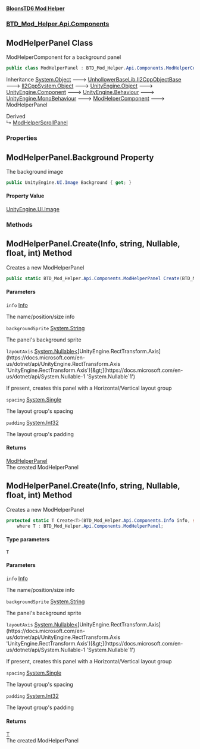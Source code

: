 #### [BloonsTD6 Mod Helper](README.md 'README')
### [BTD_Mod_Helper.Api.Components](README.md#BTD_Mod_Helper.Api.Components 'BTD_Mod_Helper.Api.Components')

## ModHelperPanel Class

ModHelperComponent for a background panel

```csharp
public class ModHelperPanel : BTD_Mod_Helper.Api.Components.ModHelperComponent
```

Inheritance [System.Object](https://docs.microsoft.com/en-us/dotnet/api/System.Object 'System.Object') &#129106; [UnhollowerBaseLib.Il2CppObjectBase](https://docs.microsoft.com/en-us/dotnet/api/UnhollowerBaseLib.Il2CppObjectBase 'UnhollowerBaseLib.Il2CppObjectBase') &#129106; [Il2CppSystem.Object](https://docs.microsoft.com/en-us/dotnet/api/Il2CppSystem.Object 'Il2CppSystem.Object') &#129106; [UnityEngine.Object](https://docs.microsoft.com/en-us/dotnet/api/UnityEngine.Object 'UnityEngine.Object') &#129106; [UnityEngine.Component](https://docs.microsoft.com/en-us/dotnet/api/UnityEngine.Component 'UnityEngine.Component') &#129106; [UnityEngine.Behaviour](https://docs.microsoft.com/en-us/dotnet/api/UnityEngine.Behaviour 'UnityEngine.Behaviour') &#129106; [UnityEngine.MonoBehaviour](https://docs.microsoft.com/en-us/dotnet/api/UnityEngine.MonoBehaviour 'UnityEngine.MonoBehaviour') &#129106; [ModHelperComponent](BTD_Mod_Helper.Api.Components.ModHelperComponent.md 'BTD_Mod_Helper.Api.Components.ModHelperComponent') &#129106; ModHelperPanel

Derived  
&#8627; [ModHelperScrollPanel](BTD_Mod_Helper.Api.Components.ModHelperScrollPanel.md 'BTD_Mod_Helper.Api.Components.ModHelperScrollPanel')
### Properties

<a name='BTD_Mod_Helper.Api.Components.ModHelperPanel.Background'></a>

## ModHelperPanel.Background Property

The background image

```csharp
public UnityEngine.UI.Image Background { get; }
```

#### Property Value
[UnityEngine.UI.Image](https://docs.microsoft.com/en-us/dotnet/api/UnityEngine.UI.Image 'UnityEngine.UI.Image')
### Methods

<a name='BTD_Mod_Helper.Api.Components.ModHelperPanel.Create(BTD_Mod_Helper.Api.Components.Info,string,System.Nullable_UnityEngine.RectTransform.Axis_,float,int)'></a>

## ModHelperPanel.Create(Info, string, Nullable<Axis>, float, int) Method

Creates a new ModHelperPanel

```csharp
public static BTD_Mod_Helper.Api.Components.ModHelperPanel Create(BTD_Mod_Helper.Api.Components.Info info, string backgroundSprite=null, System.Nullable<UnityEngine.RectTransform.Axis> layoutAxis=null, float spacing=0f, int padding=0);
```
#### Parameters

<a name='BTD_Mod_Helper.Api.Components.ModHelperPanel.Create(BTD_Mod_Helper.Api.Components.Info,string,System.Nullable_UnityEngine.RectTransform.Axis_,float,int).info'></a>

`info` [Info](BTD_Mod_Helper.Api.Components.Info.md 'BTD_Mod_Helper.Api.Components.Info')

The name/position/size info

<a name='BTD_Mod_Helper.Api.Components.ModHelperPanel.Create(BTD_Mod_Helper.Api.Components.Info,string,System.Nullable_UnityEngine.RectTransform.Axis_,float,int).backgroundSprite'></a>

`backgroundSprite` [System.String](https://docs.microsoft.com/en-us/dotnet/api/System.String 'System.String')

The panel's background sprite

<a name='BTD_Mod_Helper.Api.Components.ModHelperPanel.Create(BTD_Mod_Helper.Api.Components.Info,string,System.Nullable_UnityEngine.RectTransform.Axis_,float,int).layoutAxis'></a>

`layoutAxis` [System.Nullable&lt;](https://docs.microsoft.com/en-us/dotnet/api/System.Nullable-1 'System.Nullable`1')[UnityEngine.RectTransform.Axis](https://docs.microsoft.com/en-us/dotnet/api/UnityEngine.RectTransform.Axis 'UnityEngine.RectTransform.Axis')[&gt;](https://docs.microsoft.com/en-us/dotnet/api/System.Nullable-1 'System.Nullable`1')

If present, creates this panel with a Horizontal/Vertical layout group

<a name='BTD_Mod_Helper.Api.Components.ModHelperPanel.Create(BTD_Mod_Helper.Api.Components.Info,string,System.Nullable_UnityEngine.RectTransform.Axis_,float,int).spacing'></a>

`spacing` [System.Single](https://docs.microsoft.com/en-us/dotnet/api/System.Single 'System.Single')

The layout group's spacing

<a name='BTD_Mod_Helper.Api.Components.ModHelperPanel.Create(BTD_Mod_Helper.Api.Components.Info,string,System.Nullable_UnityEngine.RectTransform.Axis_,float,int).padding'></a>

`padding` [System.Int32](https://docs.microsoft.com/en-us/dotnet/api/System.Int32 'System.Int32')

The layout group's padding

#### Returns
[ModHelperPanel](BTD_Mod_Helper.Api.Components.ModHelperPanel.md 'BTD_Mod_Helper.Api.Components.ModHelperPanel')  
The created ModHelperPanel

<a name='BTD_Mod_Helper.Api.Components.ModHelperPanel.Create_T_(BTD_Mod_Helper.Api.Components.Info,string,System.Nullable_UnityEngine.RectTransform.Axis_,float,int)'></a>

## ModHelperPanel.Create<T>(Info, string, Nullable<Axis>, float, int) Method

Creates a new ModHelperPanel

```csharp
protected static T Create<T>(BTD_Mod_Helper.Api.Components.Info info, string backgroundSprite=null, System.Nullable<UnityEngine.RectTransform.Axis> layoutAxis=null, float spacing=0f, int padding=0)
    where T : BTD_Mod_Helper.Api.Components.ModHelperPanel;
```
#### Type parameters

<a name='BTD_Mod_Helper.Api.Components.ModHelperPanel.Create_T_(BTD_Mod_Helper.Api.Components.Info,string,System.Nullable_UnityEngine.RectTransform.Axis_,float,int).T'></a>

`T`
#### Parameters

<a name='BTD_Mod_Helper.Api.Components.ModHelperPanel.Create_T_(BTD_Mod_Helper.Api.Components.Info,string,System.Nullable_UnityEngine.RectTransform.Axis_,float,int).info'></a>

`info` [Info](BTD_Mod_Helper.Api.Components.Info.md 'BTD_Mod_Helper.Api.Components.Info')

The name/position/size info

<a name='BTD_Mod_Helper.Api.Components.ModHelperPanel.Create_T_(BTD_Mod_Helper.Api.Components.Info,string,System.Nullable_UnityEngine.RectTransform.Axis_,float,int).backgroundSprite'></a>

`backgroundSprite` [System.String](https://docs.microsoft.com/en-us/dotnet/api/System.String 'System.String')

The panel's background sprite

<a name='BTD_Mod_Helper.Api.Components.ModHelperPanel.Create_T_(BTD_Mod_Helper.Api.Components.Info,string,System.Nullable_UnityEngine.RectTransform.Axis_,float,int).layoutAxis'></a>

`layoutAxis` [System.Nullable&lt;](https://docs.microsoft.com/en-us/dotnet/api/System.Nullable-1 'System.Nullable`1')[UnityEngine.RectTransform.Axis](https://docs.microsoft.com/en-us/dotnet/api/UnityEngine.RectTransform.Axis 'UnityEngine.RectTransform.Axis')[&gt;](https://docs.microsoft.com/en-us/dotnet/api/System.Nullable-1 'System.Nullable`1')

If present, creates this panel with a Horizontal/Vertical layout group

<a name='BTD_Mod_Helper.Api.Components.ModHelperPanel.Create_T_(BTD_Mod_Helper.Api.Components.Info,string,System.Nullable_UnityEngine.RectTransform.Axis_,float,int).spacing'></a>

`spacing` [System.Single](https://docs.microsoft.com/en-us/dotnet/api/System.Single 'System.Single')

The layout group's spacing

<a name='BTD_Mod_Helper.Api.Components.ModHelperPanel.Create_T_(BTD_Mod_Helper.Api.Components.Info,string,System.Nullable_UnityEngine.RectTransform.Axis_,float,int).padding'></a>

`padding` [System.Int32](https://docs.microsoft.com/en-us/dotnet/api/System.Int32 'System.Int32')

The layout group's padding

#### Returns
[T](BTD_Mod_Helper.Api.Components.ModHelperPanel.md#BTD_Mod_Helper.Api.Components.ModHelperPanel.Create_T_(BTD_Mod_Helper.Api.Components.Info,string,System.Nullable_UnityEngine.RectTransform.Axis_,float,int).T 'BTD_Mod_Helper.Api.Components.ModHelperPanel.Create<T>(BTD_Mod_Helper.Api.Components.Info, string, System.Nullable<UnityEngine.RectTransform.Axis>, float, int).T')  
The created ModHelperPanel